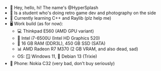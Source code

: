 - 👋 Hey, hello, hi! The name's @HyperSplash
- 👀 Is a student who's doing retro game dev and photography on the side
- 🌱 Currently learning C++ and Raylib (plz help me)
- 🖥️ Work build (as for now):
  - 💻 Thinkpad E560 (AMD GPU variant)
  - 💽 Intel i7-6500U (Intel HD Graphics 520)
  - 🚀 16 GB RAM (DDR3L), 450 GB SSD (SATA)
  - 📊 AMD Radeon R7 M370 (2 GB VRAM, and also dead, sad)
  - OS: 🪟 Windows 11, 🐧 Debian 13 (Trixie)
- 📱 Phone: Nokia C32 (very bad, don't buy seriously)

<!---
hypersplash/HyperSplash is a ✨ special ✨ repository because its `README.md` (this file) appears on your GitHub profile.
You can click the Preview link to take a look at your changes.
--->
